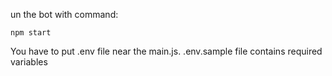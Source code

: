 un the bot with command:

`npm start`

You have to put .env file near the main.js. .env.sample file contains required variables